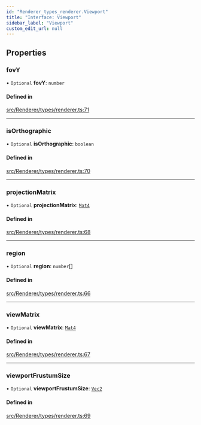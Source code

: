 ```yaml
---
id: "Renderer_types_renderer.Viewport"
title: "Interface: Viewport"
sidebar_label: "Viewport"
custom_edit_url: null
---
```




## Properties

### fovY

• `Optional` **fovY**: `number`

#### Defined in

[src/Renderer/types/renderer.ts:71](https://github.com/ZeaInc/zea-engine/blob/0a2901eeb/src/Renderer/types/renderer.ts#L71)

___

### isOrthographic

• `Optional` **isOrthographic**: `boolean`

#### Defined in

[src/Renderer/types/renderer.ts:70](https://github.com/ZeaInc/zea-engine/blob/0a2901eeb/src/Renderer/types/renderer.ts#L70)

___

### projectionMatrix

• `Optional` **projectionMatrix**: [`Mat4`](../../Math/Math_Mat4.Mat4)

#### Defined in

[src/Renderer/types/renderer.ts:68](https://github.com/ZeaInc/zea-engine/blob/0a2901eeb/src/Renderer/types/renderer.ts#L68)

___

### region

• `Optional` **region**: `number`[]

#### Defined in

[src/Renderer/types/renderer.ts:66](https://github.com/ZeaInc/zea-engine/blob/0a2901eeb/src/Renderer/types/renderer.ts#L66)

___

### viewMatrix

• `Optional` **viewMatrix**: [`Mat4`](../../Math/Math_Mat4.Mat4)

#### Defined in

[src/Renderer/types/renderer.ts:67](https://github.com/ZeaInc/zea-engine/blob/0a2901eeb/src/Renderer/types/renderer.ts#L67)

___

### viewportFrustumSize

• `Optional` **viewportFrustumSize**: [`Vec2`](../../Math/Math_Vec2.Vec2)

#### Defined in

[src/Renderer/types/renderer.ts:69](https://github.com/ZeaInc/zea-engine/blob/0a2901eeb/src/Renderer/types/renderer.ts#L69)

